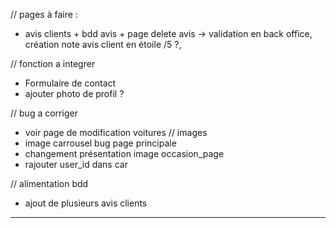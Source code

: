 // pages à faire :
<!-- - horaires + bdd horaires -> requete et changement dans back office -->
- avis clients + bdd avis + page delete avis -> validation en back office, création note avis client en étoile /5 ?, 
<!-- - page de création de compte employer et de suppression (table users deja créé)
- affichage en fonction des admins -->


// fonction a integrer
<!-- - requete de suppression images add car, suppriemr image table car -> requete table image_car -->
<!-- - requete de suppresion d'article service, add service -->
- Formulaire de contact
- ajouter photo de profil ?



// bug a corriger 
<!-- - tout les chemins des images -->
<!-- - messages [] et errors [] dans add service/ add car et delete car (div bugger) -->
<!-- - image qui ne s'enregistre pas en bdd sur add car -->
<!-- - voir page de modification services -->
- voir page de modification voitures // images
- image carrousel bug page principale
- changement présentation image occasion_page
- rajouter user_id dans car





// alimentation bdd
<!-- - ajout de plusieur véhicules en bdd -->
- ajout de plusieurs avis clients

________________________________________________________________________________